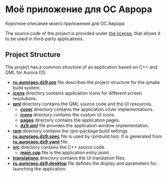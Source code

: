# Моё приложение для ОС Аврора

Короткое описание моего приложения для ОС Аврора

The source code of the project is provided under
[the license](LICENSE.BSD-3-CLAUSE.md),
that allows it to be used in third-party applications.

## Project Structure

The project has a common structure
of an application based on C++ and QML for Aurora OS.

* **[ru.auroraos.dz9.pro](ru.auroraos.dz9.pro)** file
  describes the project structure for the qmake build system.
* **[icons](icons)** directory contains application icons for different screen resolutions.
* **[qml](qml)** directory contains the QML source code and the UI resources.
  * **[cover](qml/cover)** directory contains the application cover implementations.
  * **[icons](qml/icons)** directory contains the custom UI icons.
  * **[pages](qml/pages)** directory contains the application pages.
  * **[dz9.qml](qml/dz9.qml)** file
    provides the application window implementation.
* **[rpm](rpm)** directory contains the rpm-package build settings.
  **[ru.auroraos.dz9.spec](rpm/ru.auroraos.dz9.spec)** file is used by rpmbuild tool.
  It is generated from **[ru.auroraos.dz9.yaml](rpm/ru.auroraos.dz9.yaml)** file.
* **[src](src)** directory contains the C++ source code.
  * **[main.cpp](src/main.cpp)** file is the application entry point.
* **[translations](translations)** directory contains the UI translation files.
* **[ru.auroraos.dz9.desktop](ru.auroraos.dz9.desktop)** file
  defines the display and parameters for launching the application.